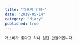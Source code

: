 ```yaml
---
title: "개츠비 안녕~"
date: "2019-05-14"
category: "diary"
published: true
---
```


`개츠비가 좋다고 하니 일단 만들어봅니다.`
